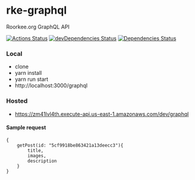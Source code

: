# rke-graphql
Roorkee.org GraphQL API

[![Actions Status](https://github.com/amitrke/rke-graphql/workflows/Node%20CI/badge.svg)](https://github.com/amitrke/rke-graphql/actions)
[![devDependencies Status](https://david-dm.org/amitrke/rke-graphql/dev-status.svg)](https://david-dm.org/amitrke/rke-graphql?type=dev)
[![Dependencies Status](https://david-dm.org/amitrke/rke-graphql/status.svg)](https://david-dm.org/amitrke/rke-graphql)

### Local

- clone
- yarn install
- yarn run start
- http://localhost:3000/graphql

### Hosted
- https://zm41lvl4th.execute-api.us-east-1.amazonaws.com/dev/graphql

#### Sample request

```
{
    getPost(id: "5cf9918be863421a13deecc3"){
        title,
        images,
        description
    }
}
```